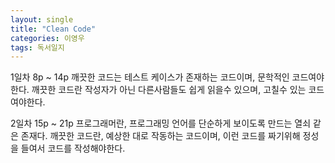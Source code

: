 ```yaml
---
layout: single
title: "Clean Code"
categories: 이영우
tags: 독서일지
---
```


1일차 8p ~ 14p
깨끗한 코드는 테스트 케이스가 존재하는 코드이며, 문학적인 코드여야 한다.
깨끗한 코드란 작성자가 아닌 다른사람들도 쉽게 읽을수 있으며, 고칠수 있는 코드여야한다.

2일차 15p ~ 21p
프로그래머란, 프로그래밍 언어를 단순하게 보이도록 만드는 열쇠 같은 존재다.
깨끗한 코드란, 예상한 대로 작동하는 코드이며, 이런 코드를 짜기위해 정성을 들여서 코드를 작성해야한다.
